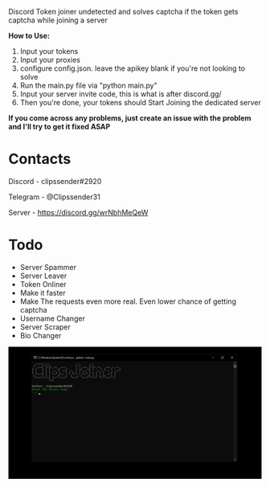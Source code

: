 Discord Token joiner undetected and solves captcha if the token gets captcha while joining a server

**How to Use:**
1. Input your tokens
2. Input your proxies
3. configure config.json. leave the apikey blank if you're not looking to solve
5. Run the main.py file via "python main.py"
6. Input your server invite code, this is what is after discord.gg/
7. Then you're done, your tokens should Start Joining the dedicated server

**If you come across any problems, just create an issue with the problem and I'll try to get it fixed ASAP**
# Contacts
Discord - clipssender#2920

Telegram - @Clipssender31

Server - https://discord.gg/wrNbhMeQeW

# Todo
* Server Spammer
* Server Leaver
* Token Onliner
* Make it faster
* Make The requests even more real. Even lower chance of getting captcha
* Username Changer
* Server Scraper
* Bio Changer

![](clipsjoiner.png)
